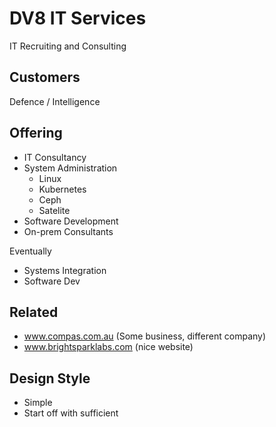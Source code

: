 # DV8 IT Services

IT Recruiting and Consulting

## Customers

Defence / Intelligence

## Offering

- IT Consultancy
- System Administration
  - Linux
  - Kubernetes
  - Ceph
  - Satelite
- Software Development
- On-prem Consultants

Eventually
- Systems Integration
- Software Dev

## Related

- www.compas.com.au (Some business, different company)
- www.brightsparklabs.com (nice website)

## Design Style

- Simple
- Start off with sufficient
